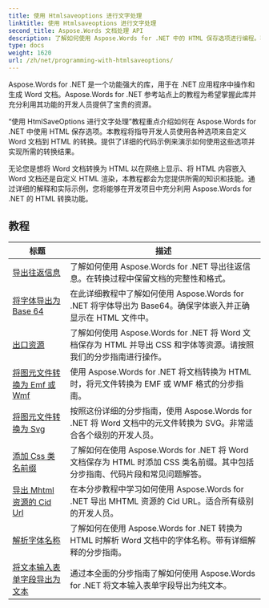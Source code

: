 ```yaml
---
title: 使用 Htmlsaveoptions 进行文字处理
linktitle: 使用 Htmlsaveoptions 进行文字处理
second_title: Aspose.Words 文档处理 API
description: 了解如何使用 Aspose.Words for .NET 中的 HTML 保存选项进行编程。轻松将 Word 文档转换为 HTML，同时保留格式和内容。
type: docs
weight: 1620
url: /zh/net/programming-with-htmlsaveoptions/
---
```

Aspose.Words for .NET 是一个功能强大的库，用于在 .NET 应用程序中操作和生成 Word 文档。Aspose.Words for .NET 参考站点上的教程为希望掌握此库并充分利用其功能的开发人员提供了宝贵的资源。

“使用 HtmlSaveOptions 进行文字处理”教程重点介绍如何在 Aspose.Words for .NET 中使用 HTML 保存选项。本教程将指导开发人员使用各种选项来自定义 Word 文档到 HTML 的转换。提供了详细的代码示例来演示如何使用这些选项并实现所需的转换结果。

无论您是想将 Word 文档转换为 HTML 以在网络上显示、将 HTML 内容嵌入 Word 文档还是自定义 HTML 渲染，本教程都会为您提供所需的知识和技能。通过详细的解释和实际示例，您将能够在开发项目中充分利用 Aspose.Words for .NET 的 HTML 转换功能。

 ## 教程
| 标题 | 描述 |
| --- | --- |
| [导出往返信息](./export-roundtrip-information/) | 了解如何使用 Aspose.Words for .NET 导出往返信息。在转换过程中保留文档的完整性和格式。 |
| [将字体导出为 Base 64](./export-fonts-as-base-64/) | 在此详细教程中了解如何使用 Aspose.Words for .NET 将字体导出为 Base64。确保字体嵌入并正确显示在 HTML 文件中。 |
| [出口资源](./export-resources/) | 了解如何使用 Aspose.Words for .NET 将 Word 文档保存为 HTML 并导出 CSS 和字体等资源。请按照我们的分步指南进行操作。 |
| [将图元文件转换为 Emf 或 Wmf](./convert-metafiles-to-emf-or-wmf/) | 使用 Aspose.Words for .NET 将文档转换为 HTML 时，将元文件转换为 EMF 或 WMF 格式的分步指南。 |
| [将图元文件转换为 Svg](./convert-metafiles-to-svg/) | 按照这份详细的分步指南，使用 Aspose.Words for .NET 将 Word 文档中的元文件转换为 SVG。非常适合各个级别的开发人员。 |
| [添加 Css 类名前缀](./add-css-class-name-prefix/) | 了解如何在使用 Aspose.Words for .NET 将 Word 文档保存为 HTML 时添加 CSS 类名前缀。其中包括分步指南、代码片段和常见问题解答。 |
| [导出 Mhtml 资源的 Cid Url](./export-cid-urls-for-mhtml-resources/) | 在本分步教程中学习如何使用 Aspose.Words for .NET 导出 MHTML 资源的 Cid URL。适合所有级别的开发人员。 |
| [解析字体名称](./resolve-font-names/) | 了解如何在使用 Aspose.Words for .NET 转换为 HTML 时解析 Word 文档中的字体名称。带有详细解释的分步指南。 |
| [将文本输入表单字段导出为文本](./export-text-input-form-field-as-text/) | 通过本全面的分步指南了解如何使用 Aspose.Words for .NET 将文本输入表单字段导出为纯文本。 |